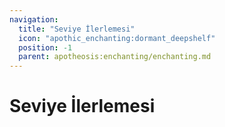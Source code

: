 ```yaml
---
navigation:
  title: "Seviye İlerlemesi"
  icon: "apothic_enchanting:dormant_deepshelf"
  position: -1
  parent: apotheosis:enchanting/enchanting.md
---
```


# Seviye İlerlemesi

<SubPages />